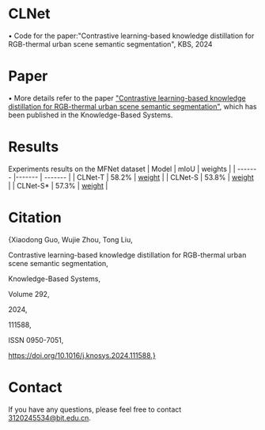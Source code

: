 # CLNet
• Code for the paper:"Contrastive learning-based knowledge distillation for RGB-thermal urban scene semantic segmentation", KBS, 2024
# Paper
• More details refer to the paper ["Contrastive learning-based knowledge distillation for RGB-thermal urban scene semantic segmentation"](https://www.sciencedirect.com/science/article/pii/S0950705124002235?via%3Dihub), which has been published in the Knowledge-Based Systems.
# Results
Experiments results on the MFNet dataset
| Model | mIoU | weights |
| ------- |------- | ------- |
| CLNet-T | 58.2% | [weight](https://github.com/xiaodonguo/CLNet/releases/download/v1/CLNet-T.pth) |
| CLNet-S | 53.8% | [weight](https://github.com/xiaodonguo/CLNet/releases/download/v1/CLNet-S.pth) |
| CLNet-S* | 57.3% | [weight](https://github.com/xiaodonguo/CLNet/releases/download/v1/KD.pth) |
# Citation
{Xiaodong Guo, Wujie Zhou, Tong Liu,  

Contrastive learning-based knowledge distillation for RGB-thermal urban scene semantic segmentation,  

Knowledge-Based Systems,  

Volume 292,  

2024,  

111588,  

ISSN 0950-7051,  

https://doi.org/10.1016/j.knosys.2024.111588.}
# Contact
If you have any questions, please feel free to contact 3120245534@bit.edu.cn.

